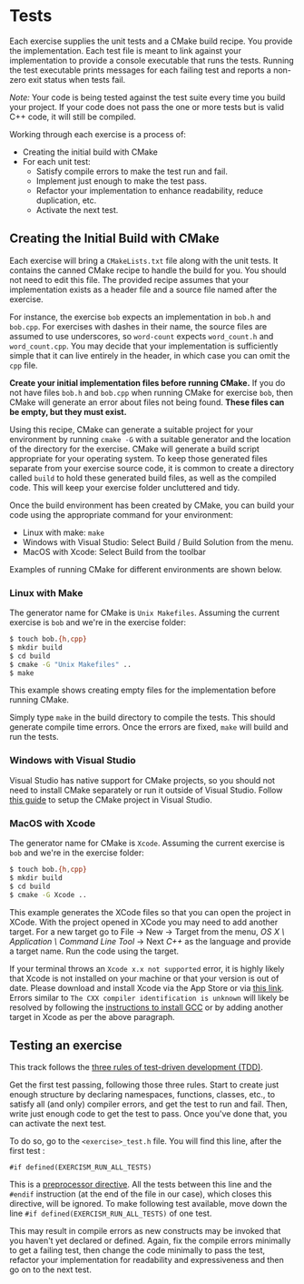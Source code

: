# Tests

Each exercise supplies the unit tests and a CMake build recipe.  You
provide the implementation.
Each test file is meant to link against your implementation to provide a
console executable that runs the tests.  Running the test executable
prints messages for each failing test and reports a non-zero exit status
when tests fail.

*Note:* Your code is being tested against the test suite every time you build
your project. If your code does not pass the one or more tests but is valid C++
code, it will still be compiled.

Working through each exercise is a process of:

* Creating the initial build with CMake
* For each unit test:
  * Satisfy compile errors to make the test run and fail.
  * Implement just enough to make the test pass.
  * Refactor your implementation to enhance readability, reduce duplication, etc.
  * Activate the next test.

## Creating the Initial Build with CMake

Each exercise will bring a `CMakeLists.txt` file along with the unit
tests.  It contains the canned CMake recipe to handle the build for you.
You should not need to edit this file.  The provided recipe assumes that
your implementation exists as a header file and a source file named after
the exercise.

For instance, the exercise `bob` expects an implementation in `bob.h`
and `bob.cpp`.  For exercises with dashes in their name, the source
files are assumed to use underscores, so `word-count` expects
`word_count.h` and `word_count.cpp`.  You may decide that your
implementation is sufficiently simple that it can live entirely in the
header, in which case you can omit the `cpp` file.

**Create your initial implementation files before running CMake.**  If
you do not have files `bob.h` and `bob.cpp` when running
CMake for exercise `bob`, then CMake will generate an error about files
not being found.  **These files can be empty, but they must exist.**

Using this recipe, CMake can generate a suitable project for your environment
by running `cmake -G` with a suitable generator and the location of the
directory for the exercise.  CMake will generate a build script appropriate
for your operating system.  To keep those generated files separate from
your exercise source code, it is common to create a directory called `build`
to hold these generated build files, as well as the compiled code.  This
will keep your exercise folder uncluttered and tidy.

Once the build environment has been created by CMake, you can build your
code using the appropriate command for your environment:

* Linux with make: `make`
* Windows with Visual Studio: Select Build / Build Solution from the menu.
* MacOS with Xcode: Select Build from the toolbar

Examples of running CMake for different environments are shown below.

### Linux with Make

The generator name for CMake is `Unix Makefiles`.
Assuming the current exercise is `bob` and we're in the exercise folder:

```sh
$ touch bob.{h,cpp}
$ mkdir build
$ cd build
$ cmake -G "Unix Makefiles" ..
$ make
```

This example shows creating empty files for the implementation before
running CMake.

Simply type `make` in the build directory to compile the tests. This should 
generate compile time errors. Once the errors are fixed, `make` will build and 
run the tests.

### Windows with Visual Studio

Visual Studio has native support for CMake projects, so you should not need to
install CMake separately or run it outside of Visual Studio. Follow
[this guide](https://docs.microsoft.com/en-us/cpp/build/cmake-projects-in-visual-studio)
to setup the CMake project in Visual Studio.

### MacOS with Xcode

The generator name for CMake is `Xcode`.
Assuming the current exercise is `bob` and we're in the exercise folder:

```sh
$ touch bob.{h,cpp}
$ mkdir build
$ cd build
$ cmake -G Xcode ..
```

This example generates the XCode files so that you can open the project in XCode.
With the project opened in XCode you may need to add another target. 
For a new target go to File -> New -> Target from the menu, _OS X \ Application \ Command Line Tool_ -> Next _C++_ as the language and provide a target name. Run the code using the target.

If your terminal throws an `Xcode x.x not supported` error, it is highly likely that Xcode is not installed on your machine or that your version is out of date.
Please download and install Xcode via the App Store or via [this link][web-xcode-download].
Errors similar to `The CXX compiler identification is unknown` will likely be resolved by following the [instructions to install GCC][cpp-installation-instructions] or by adding another target in Xcode as per the above paragraph.

[web-xcode-download]: https://apps.apple.com/us/app/xcode/id497799835?mt=12
[cpp-installation-instructions]:
    https://exercism.org/docs/tracks/cpp/installation

## Testing an exercise

This track follows the [three rules of test-driven
development (TDD)](http://butunclebob.com/ArticleS.UncleBob.TheThreeRulesOfTdd).

Get the first test passing, following those three rules. Start to create
just enough structure by declaring namespaces, functions, classes, etc., to
satisfy all (and only) compiler errors, and get the test to run and fail. Then,
write just enough code to get the test to pass. Once you've done that, you can
activate the next test.

To do so, go to the `<exercise>_test.h` file. You will find this line, after the
first test : 

```
#if defined(EXERCISM_RUN_ALL_TESTS)
```

This is a [preprocessor
directive](https://cplusplus.com/doc/tutorial/preprocessor/). All the tests
between this line and the `#endif` instruction (at the end of the file in our case), which closes this directive, will be
ignored. To make following test available, move down the line `#if
defined(EXERCISM_RUN_ALL_TESTS)` of one test.

This may result in compile errors as new constructs may be invoked that you
haven't yet declared or defined. Again, fix the compile errors minimally to get
a failing test, then change the code minimally to pass the test, refactor your
implementation for readability and expressiveness and then go on to the next
test.